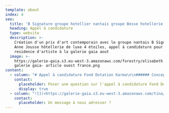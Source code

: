 ```yaml
---
template: about
index: 4
seo:
  title: 'B Signature groupe hotellier nantais groupe Besse hotellerie de luxe '
  heading: Appel à candidature
  type: website
  description: >-
    Création d'un prix d'art contemporain avec le groupe nantais B Signature
    Anne Jousse hôtellerie de luxe 4 étoiles, appel à candidature pour une
    residence d'artiste à la galerie gaia aout 
  image: >-
    https://galerie-gaia.s3.eu-west-3.amazonaws.com/forestry/elisabeth givre-
    galerie gaia- article ouest france.png
content:
  - column: "# Appel à candidature Fond Dotation Karma\n\n###### Conception, réalisation et installation d'une \"installation d'eau\" dans le patio d'un hôtel à Clisson (44).\n\nKARMA est un Fond de Dotation, créé par le groupe SOFIRA, un groupe spécialisé dans l’immobilier et l’hôtellerie, agissant dans le grand ouest. Il a -entre autres- pour objet, de développer «\_l’ART EN TERRITOIRE\_» à destination du grand public.\n\nDans cet esprit, le groupe s'engage à mettre en œuvre au sein de chacun de ses hôtels, une œuvre artistique qui s’inscrive à la fois dans cette logique et dans l’histoire et l’environnement du lieu.\n\nCONTEXTE :\n\nLe groupe ouvre un nouvel hôtel à l’emplacement de l’hôtel de la gare à Clisson (44). Cet hôtel 3\\* proposera 63 chambres à partir de septembre 2025.  Dans ce contexte, au cœur de l’espace extérieur clos, le souhait est d' implanter une «\_installation avec de l’eau\_», qui sera conçue, réalisée et installée par un.e artiste. Cette installation\ns’inscrira dans un espace paysagé de qualité, créé par un architecte paysagiste.\n\n\nPHASE 1 :\n3 Janvier 2025\_: clôture de dépôt du dossier \_de candidature\n6 Janvier 2025\_: communication auprès des 3 artistes retenu.es, qui devront réaliser une\nesquisse pour la soutenance devant le jury.\n\nLa sélection de 3 candidat.es se fera uniquement sur dossier, aucune \_demande de maquette, d’esquisse ou de dessin préparatoire n’est demandé dans la phase 1 de candidature.\n\nPHASE 2 :\n22 Janvier 2025\_: soutenance en présentiel ou en visio devant un jury composé de représentants du Fond de Dotation KARMA et de Galerie Gaïa Studio. \n23 Janvier 2025\_: réponse individuelle et argumentée pour chaque projet. Les frais d’esquisses donneront\nlieu à un défraiement de 1000€ TTC \n\nPHASE 3 :\\\nLivraison et installation de l’œuvre été 2025. \n\n\nConditions pour candidater\_:\n\n1\\. Être artistes plasticien·ne·s professionnel.les \\\n2\\. Avoir une recherche et/ou une pratique avérée sur le thème de l’eau\\\n3\\. Vivre et travailler en France en date du dépôt de candidature.\n\nLes \_\_attentes \_artistiques du jury\_:\n\nBien qu’il soit difficile d’établir une liste objective de critères esthétiques, techniques et conceptuels, le comité de sélection attire l’attention des candidat.es sur quelques essentiels qui guideront ses choix\_: \\\n1.\_L’originalité et la singularité de la pratique.\\\n2.\_La maîtrise des techniques mises en œuvre dans les propositions.\\\n3.\_Le lien avec l’histoire et l’environnement du lieu, à destination du grand public.\n\n\nCahier des charges :\n\nL’œuvre devra prendre en considération\_:\\\n1.\_\_\_L’environnement d’un hôtel qui accueille du public.\\\n2.\_\_Sa frugalité en consommation d’eau.\\\n3.\_\_Une facilité d’entretien. \\\n4.\_\_Une limite sonore pour respecter le calme des résidents.\\\n5.\_\_\_Elle pourra être située au centre de l’espace clôt ou contre un mur et devra dissimuler les éléments techniques.\\\n6.\_\_\_Un échange avec l’architecte paysagiste sera organisé pour intégrer l’œuvre dans le paysage. \n\n\nDotation :\\\n\nla lauréat.e bénéficiera d’une dotation de 14 600€, pour concevoir, fabriquer, livrer et installer l’œuvre,\nfrais d’esquisse inclus.\n\n\nGalerie Gaïa Studio intervient pour la direction artistique et en soutien de l’artiste jusqu’à la pose de l’œuvre, en collaboration avec le Fond de Dotation Karma.\n\nPré-inscription  [https://docs.google.com/forms/d/1DSFLWiM9QBGdBAP1huQ4K72HVzrVk0HFOP3AB5RkTv0/edit](https://docs.google.com/forms/d/1DSFLWiM9QBGdBAP1huQ4K72HVzrVk0HFOP3AB5RkTv0/edit)\n\nLes dossiers devront être envoyés  **avant le 3 janvier 2025 minuit** par mail **studio\\@galeriegaia.fr **\\\nou à l’adresse suivante :\n\n**Galerie Gaïa Studio**\\\n**Appel à Candidature Fond Karma**\\\n**4 Rue Fénelon 44000 Nantes**\n"
    contact:
      placeholder: Poser une question sur l'appel à candidature Fond Dotation Karma
      display: true
  - column: "![](<https://galerie-gaia.s3.eu-west-3.amazonaws.com/tina/uploads/actualites/Capture dâ\x80\x99eÌ\x81cran 2024-11-22 aÌ\x80 15.45.01.png>)![](<https://galerie-gaia.s3.eu-west-3.amazonaws.com/tina/uploads/actualites/Capture dâ\x80\x99eÌ\x81cran 2024-11-22 aÌ\x80 15.45.25.png>)\n"
    contact:
      placeholder: Un message à nous adresser ?
---
```


